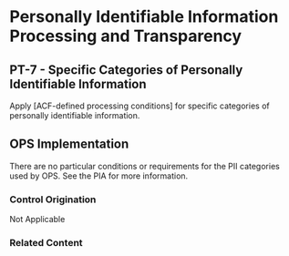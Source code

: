 # Personally Identifiable Information Processing and Transparency
## PT-7 - Specific Categories of Personally Identifiable Information

Apply [ACF-defined processing conditions] for specific categories of personally identifiable information.

## OPS Implementation

There are no particular conditions or requirements for the PII categories used by OPS. See the PIA for more information.

### Control Origination

Not Applicable

### Related Content

